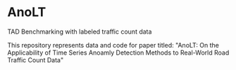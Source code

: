# AnoLT
TAD Benchmarking with labeled traffic count data

This repository represents data and code for paper titled: "AnoLT: On the Applicability of Time Series Anoamly Detection Methods to Real-World Road Traffic Count Data"
